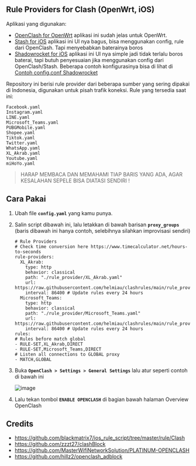 ## Rule Providers for Clash (OpenWrt, iOS)
Aplikasi yang digunakan:
- [OpenClash for OpenWrt](https://github.com/vernesong/OpenClash)
    aplikasi ini sudah jelas untuk OpenWrt.
- [Stash for iOS](https://apps.apple.com/us/app/stash-rule-based-proxy/id1596063349)
    aplikasi ini UI nya bagus, bisa menggunakan config, rule dari OpenClash. Tapi menyebabkan baterainya boros
- [Shadowrocket for iOS](https://apps.apple.com/us/app/shadowrocket/id932747118)
    aplikasi ini UI nya simple jadi tidak terlalu boros baterai, tapi butuh penyesuaian jika menggunakan config dari OpenClash/Stash. Beberapa contoh konfigurasinya bisa di lihat di [Contoh config.conf Shadowrocket](shadowrocket/README.md)

Repository ini berisi rule provider dari beberapa sumber yang sering dipakai di Indonesia, digunakan untuk pisah trafik koneksi. Rule yang tersedia saat ini:
```
Facebook.yaml
Instagram.yaml
LINE.yaml
Microsoft_Teams.yaml
PUBGMobile.yaml
Shopee.yaml
Tiktok.yaml
Twitter.yaml
WhatsApp.yaml
XL_Akrab.yaml
Youtube.yaml
miHoYo.yaml 
```

> HARAP MEMBACA DAN MEMAHAMI TIAP BARIS YANG ADA, AGAR KESALAHAN SEPELE BISA DIATASI SENDIRI !

## Cara Pakai
1. Ubah file **`config.yaml`** yang kamu punya.
2. Salin script dibawah ini, lalu letakkan di bawah barisan **`proxy_groups`** (baris dibawah ini hanya contoh, selebihnya silahkan improvisasi sendiri)

    ```
    # Rule Providers
    # Check time conversion here https://www.timecalculator.net/hours-to-seconds
    rule-providers:
      XL_Akrab:
        type: http
        behavior: classical
        path: "./rule_provider/XL_Akrab.yaml"
        url: https://raw.githubusercontent.com/helmiau/clashrules/main/rule_provider/XL_Akrab.yaml
        interval: 86400 # Update rules every 24 hours
      Microsoft_Teams:
        type: http
        behavior: classical
        path: "./rule_provider/Microsoft_Teams.yaml"
        url: https://raw.githubusercontent.com/helmiau/clashrules/main/rule_provider/Microsoft_Teams.yaml
        interval: 86400 # Update rules every 24 hours
    rules:
    # Rules before match global
    - RULE-SET,XL_Akrab,DIRECT
    - RULE-SET,Microsoft_Teams,DIRECT
    # Listen all connections to GLOBAL proxy
    - MATCH,GLOBAL
    ```

4. Buka **`OpenClash > Settings > General Settings`** lalu atur seperti contoh di bawah ini

    ![image](https://user-images.githubusercontent.com/20932301/174243963-ae34021c-570d-4847-b693-9ed733ae18b3.png)

5. Lalu tekan tombol **``ENABLE OPENCLASH``** di bagian bawah halaman Overview OpenClash

## Credits
- https://github.com/blackmatrix7/ios_rule_script/tree/master/rule/Clash
- https://github.com/zzzt27/clashBlock
- https://github.com/MasterWifiNetworkSolution/PLATINUM-OPENCLASH
- https://github.com/hillz2/openclash_adblock


